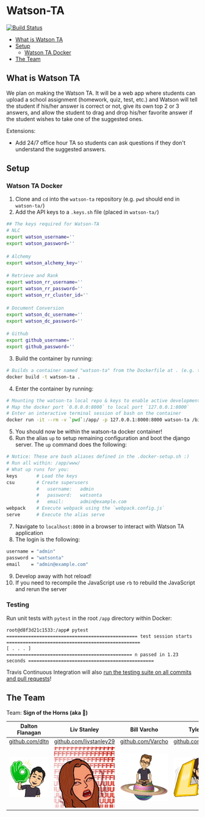 # Watson-TA
[![Build Status](https://travis-ci.org/signofthehorns/watson-ta.svg?branch=master)](https://travis-ci.org/signofthehorns/watson-ta)

<!-- TOC depthFrom:2 -->

- [What is Watson TA](#what-is-watson-ta)
- [Setup](#setup)
    - [Watson TA Docker](#watson-ta-docker)
- [The Team](#the-team)

<!-- /TOC -->

## What is Watson TA

We plan on making the Watson TA. It will be a web app where students can upload a school assignment (homework, quiz, test, etc.) and Watson will tell the student if his/her answer is correct or not, give its own top 2 or 3 answers, and allow the student to drag and drop his/her favorite answer if the student wishes to take one of the suggested ones.

Extensions:
- Add 24/7 office hour TA so students can ask questions if they don't understand the suggested answers.

## Setup

### Watson TA Docker

1. Clone and `cd` into the `watson-ta` repository (e.g. `pwd` should end in `watson-ta/`)
2. Add the API keys to a `.keys.sh` file (placed in `watson-ta/`)

```BASH
## The keys required for Watson-TA
# NLC
export watson_username=''
export watson_password=''

# Alchemy
export watson_alchemy_key=''

# Retrieve and Rank
export watson_rr_username=''
export watson_rr_password=''
export watson_rr_cluster_id=''

# Document Conversion
export watson_dc_username=''
export watson_dc_password=''

# Github
export github_username=''
export github_password=''
```

3. Build the container by running:

```BASH
# Builds a container named "watson-ta" from the Dockerfile at . (e.g. the current directory)
docker build -t watson-ta .
```

4. Enter the container by running:

```BASH
# Mounting the watson-ta local repo & keys to enable active development
# Map the docker port `0.0.0.0:8000` to local port `127.0.0.1:8000`
# Enter an interactive terminal session of bash on the container
docker run -it --rm -v `pwd`:/app/ -p 127.0.0.1:8000:8000 watson-ta /bin/bash
```

5. You should now be within the watson-ta docker container!
6. Run the alias `up` to setup remaining configuration and boot the django server. The `up` command does the following:

```BASH
# Notice: These are bash aliases defined in the .docker-setup.sh :)
# Run all within: /app/www/
# What up runs for you:
keys       # Load the keys
csu        # Create superusers
           #   username:   admin
           #   password:   watsonta
           #   email:      admin@example.com
webpack    # Execute webpack using the `webpack.config.js`
serve      # Execute the alias serve
```

7. Navigate to `localhost:8000` in a browser to interact with Watson TA application
8. The login is the following:

```BASH
username = "admin"
password = "watsonta"
email    = "admin@example.com"
```

9. Develop away with hot reload!
10. If you need to recompile the JavaScript use `rb` to rebuild the JavaScript and rerun the server

### Testing

Run unit tests with `pytest` in the root `/app` directory within Docker:

```
root@d8f3d21c1533:/app# pytest
================================================ test session starts =================================================
[ . . . ]
============================================== n passed in 1.23 seconds ==============================================
```

Travis Continuous Integration will also [run the testing suite on all commits and pull requests](https://travis-ci.org/signofthehorns/watson-ta)!

## The Team

Team: **Sign of the Horns (aka 🤘)**

Dalton Flanagan | Liv Stanley | Bill Varcho | Tyler Zeller | David Soller
---             | ---         | ---         | ---          | ---
[github.com/dltn](https://github.com/dltn) | [github.com/livstanley29](https://github.com/livstanley29) | [github.com/Varcho](https://github.com/Varcho) | [github.com/tylermzeller](https://github.com/tylermzeller) | [github.com/3ygun](https://github.com/3ygun)
![Dalton](images/dalton.jpg) | ![Leb](images/leb.jpg) | ![Bill](images/bill.png) | ![Tyler...](images/tyler.png) | ![David](images/david.png)
